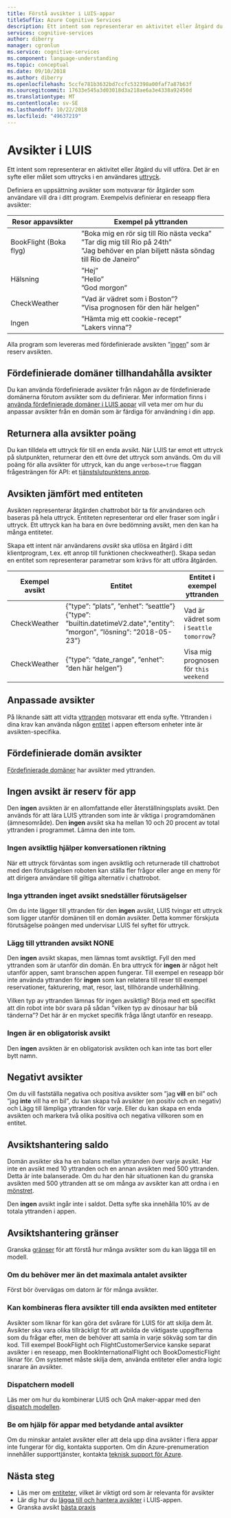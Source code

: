 ```yaml
---
title: Förstå avsikter i LUIS-appar
titleSuffix: Azure Cognitive Services
description: Ett intent som representerar en aktivitet eller åtgärd du vill utföra. Det är en syfte eller målet som uttrycks i en användares uttryck. Definiera en uppsättning avsikter som motsvarar för åtgärder som användare vill dra i ditt program.
services: cognitive-services
author: diberry
manager: cgronlun
ms.service: cognitive-services
ms.component: language-understanding
ms.topic: conceptual
ms.date: 09/10/2018
ms.author: diberry
ms.openlocfilehash: 5ccfe781b3632bd7ccfc532398a00faf7a87b63f
ms.sourcegitcommit: 17633e545a3d03018d3a218ae6a3e4338a92450d
ms.translationtype: MT
ms.contentlocale: sv-SE
ms.lasthandoff: 10/22/2018
ms.locfileid: "49637219"
---
```

# <a name="intents-in-luis"></a>Avsikter i LUIS

Ett intent som representerar en aktivitet eller åtgärd du vill utföra. Det är en syfte eller målet som uttrycks i en användares [uttryck](luis-concept-utterance.md).

Definiera en uppsättning avsikter som motsvarar för åtgärder som användare vill dra i ditt program. Exempelvis definierar en reseapp flera avsikter:

Resor appavsikter   |   Exempel på yttranden   | 
------|------|
 BookFlight (Boka flyg)     |   ”Boka mig en rör sig till Rio nästa vecka” <br/> ”Tar dig mig till Rio på 24th” <br/> ”Jag behöver en plan biljett nästa söndag till Rio de Janeiro”    |
 Hälsning     |   ”Hej” <br/>”Hello” <br/>”God morgon”  |
 CheckWeather | ”Vad är vädret som i Boston”? <br/> ”Visa prognosen för den här helgen” |
 Ingen         | ”Hämta mig ett cookie-recept”<br>”Lakers vinna”? |

Alla program som levereras med fördefinierade avsikten ”[ingen](#none-intent-is-fallback-for-app)” som är reserv avsikten. 

## <a name="prebuilt-domains-provide-intents"></a>Fördefinierade domäner tillhandahålla avsikter
Du kan använda fördefinierade avsikter från någon av de fördefinierade domänerna förutom avsikter som du definierar. Mer information finns i [använda fördefinierade domäner i LUIS appar](luis-how-to-use-prebuilt-domains.md) vill veta mer om hur du anpassar avsikter från en domän som är färdiga för användning i din app.

## <a name="return-all-intents-scores"></a>Returnera alla avsikter poäng
Du kan tilldela ett uttryck för till en enda avsikt. När LUIS tar emot ett uttryck på slutpunkten, returnerar den ett övre det uttryck som används. Om du vill poäng för alla avsikter för uttryck, kan du ange `verbose=true` flaggan frågesträngen för API: et [tjänstslutpunktens anrop](https://aka.ms/v1-endpoint-api-docs). 

## <a name="intent-compared-to-entity"></a>Avsikten jämfört med entiteten
Avsikten representerar åtgärden chattrobot bör ta för användaren och baseras på hela uttryck. Entiteten representerar ord eller fraser som ingår i uttryck. Ett uttryck kan ha bara en övre bedömning avsikt, men den kan ha många entiteter. 

<a name="how-do-intents-relate-to-entities"></a> Skapa ett intent när användarens _avsikt_ ska utlösa en åtgärd i ditt klientprogram, t.ex. ett anrop till funktionen checkweather(). Skapa sedan en entitet som representerar parametrar som krävs för att utföra åtgärden. 

|Exempel avsikt   | Entitet | Entitet i exempel yttranden   | 
|------------------|------------------------------|------------------------------|
| CheckWeather | {”type”: ”plats”, ”enhet”: ”seattle”}<br>{”type”: ”builtin.datetimeV2.date","entity”: ”morgon”, ”lösning”: ”2018-05-23”} | Vad är vädret som i `Seattle` `tomorrow`? |
| CheckWeather | {”type”: ”date_range”, ”enhet”: ”den här helgen”} | Visa mig prognosen för `this weekend` | 

## <a name="custom-intents"></a>Anpassade avsikter

På liknande sätt att vidta [yttranden](luis-concept-utterance.md) motsvarar ett enda syfte. Yttranden i dina krav kan använda någon [entitet](luis-concept-entity-types.md) i appen eftersom enheter inte är avsikten-specifika. 

## <a name="prebuilt-domain-intents"></a>Fördefinierade domän avsikter

[Fördefinierade domäner](luis-how-to-use-prebuilt-domains.md) har avsikter med yttranden.  

## <a name="none-intent-is-fallback-for-app"></a>Ingen avsikt är reserv för app
Den **ingen** avsikten är en allomfattande eller återställningsplats avsikt. Den används för att lära LUIS yttranden som inte är viktiga i programdomänen (ämnesområde). Den **ingen** avsikt ska ha mellan 10 och 20 procent av total yttranden i programmet. Lämna den inte tom. 

### <a name="none-intent-helps-conversation-direction"></a>Ingen avsiktlig hjälper konversationen riktning
När ett uttryck förväntas som ingen avsiktlig och returnerade till chattrobot med den förutsägelsen roboten kan ställa fler frågor eller ange en meny för att dirigera användare till giltiga alternativ i chattrobot. 

### <a name="no-utterances-in-none-intent-skews-predictions"></a>Inga yttranden inget avsikt snedställer förutsägelser
Om du inte lägger till yttranden för den **ingen** avsikt, LUIS tvingar ett uttryck som ligger utanför domänen till en domän avsikter. Detta kommer förskjuta förutsägelse poängen med undervisar LUIS fel syftet för uttryck. 

### <a name="add-utterances-to-the-none-intent"></a>Lägg till yttranden avsikt NONE
Den **ingen** avsikt skapas, men lämnas tomt avsiktligt. Fyll den med yttranden som är utanför din domän. En bra uttryck för **ingen** är något helt utanför appen, samt branschen appen fungerar. Till exempel en reseapp bör inte använda yttranden för **ingen** som kan relatera till reser till exempel reservationer, fakturering, mat, resor, last, tillhörande underhållning. 

Vilken typ av yttranden lämnas för ingen avsiktlig? Börja med ett specifikt att din robot inte bör svara på sådan ”vilken typ av dinosaur har blå tänderna”? Det här är en mycket specifik fråga långt utanför en reseapp. 

### <a name="none-is-a-required-intent"></a>Ingen är en obligatorisk avsikt
Den **ingen** avsikten är en obligatorisk avsikten och kan inte tas bort eller bytt namn.

## <a name="negative-intentions"></a>Negativt avsikter 
Om du vill fastställa negativa och positiva avsikter som ”jag **vill** en bil” och ”jag **inte** vill ha en bil”, du kan skapa två avsikter (en positiv och en negativ) och Lägg till lämpliga yttranden för varje. Eller du kan skapa en enda avsikten och markera två olika positiva och negativa villkoren som en entitet.  

## <a name="intent-balance"></a>Avsiktshantering saldo
Domän avsikter ska ha en balans mellan yttranden över varje avsikt. Har inte en avsikt med 10 yttranden och en annan avsikten med 500 yttranden. Detta är inte balanserade. Om du har den här situationen kan du granska avsikten med 500 yttranden att se om många av avsikter kan att ordna i en [mönstret](luis-concept-patterns.md). 

Den **ingen** avsikt ingår inte i saldot. Detta syfte ska innehålla 10% av de totala yttranden i appen.

## <a name="intent-limits"></a>Avsiktshantering gränser
Granska [gränser](luis-boundaries.md#model-boundaries) för att förstå hur många avsikter som du kan lägga till en modell. 

### <a name="if-you-need-more-than-the-maximum-number-of-intents"></a>Om du behöver mer än det maximala antalet avsikter 
Först bör övervägas om datorn är för många avsikter. 

### <a name="can-multiple-intents-be-combined-into-single-intent-with-entities"></a>Kan kombineras flera avsikter till enda avsikten med entiteter 
Avsikter som liknar för kan göra det svårare för LUIS för att skilja dem åt. Avsikter ska vara olika tillräckligt för att avbilda de viktigaste uppgifterna som du frågar efter, men de behöver att samla in varje sökväg som tar din kod. Till exempel BookFlight och FlightCustomerService kanske separat avsikter i en reseapp, men BookInternationalFlight och BookDomesticFlight liknar för. Om systemet måste skilja dem, använda entiteter eller andra logic snarare än avsikter. 

### <a name="dispatcher-model"></a>Dispatchern modell
Läs mer om hur du kombinerar LUIS och QnA maker-appar med den [dispatch modellen](luis-concept-enterprise.md#when-you-need-to-combine-several-luis-and-qna-maker-apps). 

### <a name="request-help-for-apps-with-significant-number-of-intents"></a>Be om hjälp för appar med betydande antal avsikter
Om du minskar antalet avsikter eller att dela upp dina avsikter i flera appar inte fungerar för dig, kontakta supporten. Om din Azure-prenumeration innehåller supporttjänster, kontakta [teknisk support för Azure](https://azure.microsoft.com/support/options/). 

## <a name="next-steps"></a>Nästa steg

* Läs mer om [entiteter](luis-concept-entity-types.md), vilket är viktigt ord som är relevanta för avsikter
* Lär dig hur du [lägga till och hantera avsikter](luis-how-to-add-intents.md) i LUIS-appen.
* Granska avsikt [bästa praxis](luis-concept-best-practices.md)